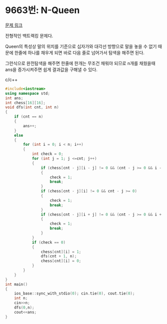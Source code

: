 # 9663번: N-Queen
[문제 링크](https://www.acmicpc.net/problem/9663)

전형적인 백트랙킹 문제다.

Queen의 특성상 말의 위치를 기준으로 십자가와 대각선 방향으로 말을 놓을 수 없기 때문에 한줄에 하나를 채우게 되면 바로 다음 줄로 넘어가서 탐색을 해주면 된다.

그런식으로 완전탐색을 해주면 한줄에 한개는 무조건 채워야 되므로 n개를 채웠을때 ans을 증가시켜주면 쉽게 결과값을 구해낼 수 있다.

c/c++

``` c++
#include<iostream>
using namespace std;
int ans;
int chess[16][16];
void dfs(int cnt, int n)
{
	if (cnt == n)
	{
		ans++;
	}
	else
	{
		for (int i = 0; i < n; i++)
		{
			int check = 0;
			for (int j = 1; j <=cnt; j++)
			{
				if (chess[cnt - j][i - j] != 0 && (cnt - j >= 0 && i - j >= 0))
				{
					check = 1;
					break;
				}
				if (chess[cnt - j][i] != 0 && cnt - j >= 0)
				{
					check = 1;
					break;
				}
				if (chess[cnt - j][i + j] != 0 && (cnt - j >= 0 && i + j < n))
				{
					check = 1;
					break;
				}
			}
			if (check == 0)
			{
				chess[cnt][i] = 1;
				dfs(cnt + 1, n);
				chess[cnt][i] = 0;
			}
		}
	}
}
int main()
{
    ios_base::sync_with_stdio(0); cin.tie(0), cout.tie(0);
	int n;
	cin>>n;
	dfs(0,n);
    cout<<ans;
}
```

